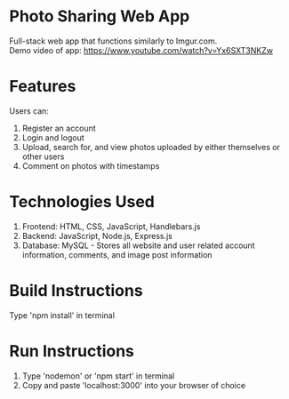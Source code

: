 # Photo Sharing Web App
Full-stack web app that functions similarly to Imgur.com.<br>
Demo video of app: https://www.youtube.com/watch?v=Yx6SXT3NKZw

# Features
Users can:
1. Register an account
2. Login and logout
3. Upload, search for, and view photos uploaded by either themselves or other users
4. Comment on photos with timestamps

# Technologies Used
1. Frontend: HTML, CSS, JavaScript, Handlebars.js
2. Backend: JavaScript, Node.js, Express.js
3. Database: MySQL - Stores all website and user related account information, comments, and image post information

# Build Instructions
Type 'npm install' in terminal

# Run Instructions
1. Type 'nodemon' or 'npm start' in terminal 
2. Copy and paste 'localhost:3000' into your browser of choice

